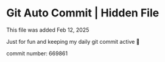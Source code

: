 # Git Auto Commit | Hidden File

This file was added Feb 12, 2025

Just for fun and keeping my daily git commit active 🤪

commit number: 669861
